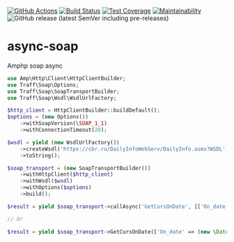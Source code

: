 [![GitHub Actions](https://github.com/traffaret/amphp-async-soap/actions/workflows/php.yml/badge.svg)](https://github.com/traffaret/amphp-async-soap/actions)
[![Build Status](https://app.travis-ci.com/traffaret/amphp-async-soap.svg?branch=master)](https://app.travis-ci.com/traffaret/amphp-async-soap)
[![Test Coverage](https://api.codeclimate.com/v1/badges/e092df69e93f1ea3b0ac/test_coverage)](https://codeclimate.com/github/traffaret/amphp-async-soap/test_coverage)
[![Maintainability](https://api.codeclimate.com/v1/badges/e092df69e93f1ea3b0ac/maintainability)](https://codeclimate.com/github/traffaret/amphp-async-soap/maintainability)
![GitHub release (latest SemVer including pre-releases)](https://img.shields.io/github/v/release/traffaret/amphp-async-soap?include_prereleases)
# async-soap
Amphp soap async

```php
use Amp\Http\Client\HttpClientBuilder;
use Traff\Soap\Options;
use Traff\Soap\SoapTransportBuilder;
use Traff\Soap\Wsdl\WsdlUrlFactory;

$http_client = HttpClientBuilder::buildDefault();
$options = (new Options())
    ->withSoapVersion(\SOAP_1_1)
    ->withConnectionTimeout(20);

$wsdl = yield (new WsdlUrlFactory())
    ->createWsdl('https://cbr.ru/DailyInfoWebServ/DailyInfo.asmx?WSDL', null, $http_client)
    ->toString();

$soap_transport = (new SoapTransportBuilder())
    ->withHttpClient($http_client)
    ->withWsdl($wsdl)
    ->withOptions($options)
    ->build();

$result = yield $soap_transport->callAsync('GetCursOnDate', [['On_date' => (new \DateTime('now'))->format('Y-m-d')]]);

// Or

$result = yield $soap_transport->GetCursOnDate(['On_date' => (new \DateTime('now'))->format('Y-m-d')]);
```
